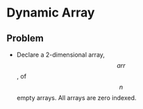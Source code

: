 # Dynamic Array
## Problem
- Declare a 2-dimensional array, $$ arr $$ , of $$ n $$  empty arrays. All arrays are zero indexed.
